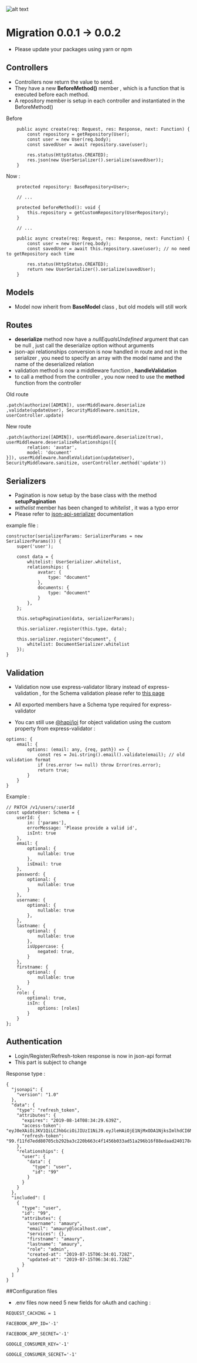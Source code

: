 
![alt text](https://repository-images.githubusercontent.com/166414581/dc0a1b80-a1a0-11e9-805b-cf8be46b5507)
# Migration 0.0.1 -> 0.0.2

- Please update your packages using yarn or npm

## Controllers 
- Controllers now return the value to send.
- They have a new **BeforeMethod()** member , which is a function that is executed before each method.
- A repository member is setup in each controller and instantiated in the BeforeMethod()

Before
```
    public async create(req: Request, res: Response, next: Function) {
        const repository = getRepository(User);
        const user = new User(req.body);
        const savedUser = await repository.save(user);

        res.status(HttpStatus.CREATED);
        res.json(new UserSerializer().serialize(savedUser));
    }
```

Now : 
```
    protected repository: BaseRepository<User>;

    // ...

    protected beforeMethod(): void {
        this.repository = getCustomRepository(UserRepository);
    }
      
    // ...
    
    public async create(req: Request, res: Response, next: Function) {
        const user = new User(req.body);
        const savedUser = await this.repository.save(user); // no need to getRepository each time

        res.status(HttpStatus.CREATED);
        return new UserSerializer().serialize(savedUser);
    }
```

## Models

- Model now inherit from **BaseModel** class , but old models will still work

## Routes 

- **deserialize** method now have a *nullEqualsUndefined* argument that can be null , just call the deserialize option without arguments
- json-api relationships conversion is now handled in route and not in the serializer , you need to specify an array with the model name and the name of the deserialized relation
- validation method is now a middleware function , **handleValidation**
- to call a method from the controller , you now need to use the **method** function from the controller 

Old route
```
.patch(authorize([ADMIN]), userMiddleware.deserialize ,validate(updateUser), SecurityMiddleware.sanitize, userController.update)
```

New route
```
.patch(authorize([ADMIN]), userMiddleware.deserialize(true), userMiddleware.deserializeRelationships([{
        relation: 'avatar',
        model: 'document'
}]), userMiddleware.handleValidation(updateUser), SecurityMiddleware.sanitize, userController.method('update'))
```

## Serializers

- Pagination is now setup by the base class with the method **setupPagination**
- *withelist* member has been changed to *whitelist* , it was a typo error
- Please refer to [json-api-serializer](https://github.com/danivek/json-api-serializer) documentation

example file : 
```
constructor(serializerParams: SerializerParams = new SerializerParams()) {
    super('user');

    const data = {
        whitelist: UserSerializer.whitelist,
        relationships: {
            avatar: {
                type: "document"
            },
            documents: {
                type: "document"
            }
        },
    };

    this.setupPagination(data, serializerParams);

    this.serializer.register(this.type, data);

    this.serializer.register("document", {
        whitelist: DocumentSerializer.whitelist
    });
}
```

## Validation

- Validation now use express-validator library instead of express-validation , for the Schema validation please refer to [this page](https://express-validator.github.io/docs/schema-validation.html)
- All exported members have a Schema type required for express-validator


- You can still use [@hapi/joi](https://github.com/hapijs/joi) for object validation using the custom property from express-validator : 
```
options: {
    email: {
        options: (email: any, {req, path}) => {
            const res = Joi.string().email().validate(email); // old validation format
            if (res.error !== null) throw Error(res.error);
            return true;
        }
    }
}
```


Example : 
```
// PATCH /v1/users/:userId
const updateUser: Schema = {
    userId: {
        in: ['params'],
        errorMessage: 'Please provide a valid id',
        isInt: true
    },
    email: {
        optional: {
            nullable: true
        },
        isEmail: true
    },
    password: {
        optional: {
            nullable: true
        }
    },
    username: {
        optional: {
            nullable: true
        },
    },
    lastname: {
        optional: {
            nullable: true
        },
        isUppercase: {
            negated: true,
        }
    },
    firstname: {
        optional: {
            nullable: true
        }
    },
    role: {
        optional: true,
        isIn: {
            options: [roles]
        }
    }
};
```

## Authentication

- Login/Register/Refresh-token response is now in json-api format
- This part is subject to change

Response type : 
```
{
  "jsonapi": {
    "version": "1.0"
  },
  "data": {
    "type": "refresh_token",
    "attributes": {
      "expires": "2019-08-14T08:34:29.639Z",
      "access-token": "eyJ0eXAiOiJKV1QiLCJhbGciOiJIUzI1NiJ9.eyJleHAiOjE1NjMxODA1NjksImlhdCI6MTU2MzE3OTY2OSwic3ViIjo5OX0.kMoWC1ttrfOsoB4ozUzM465hRrbbbdub70XQX8MhPIE",
      "refresh-token": "99.f11fd7edd80705cb292ba3c220b663c4f1456b033ad51a296b16f88edaad240178cfdfc6510545f8"
    },
    "relationships": {
      "user": {
        "data": {
          "type": "user",
          "id": "99"
        }
      }
    }
  },
  "included": [
    {
      "type": "user",
      "id": "99",
      "attributes": {
        "username": "amaury",
        "email": "amaury@localhost.com",
        "services": {},
        "firstname": "amaury",
        "lastname": "amaury",
        "role": "admin",
        "created-at": "2019-07-15T06:34:01.728Z",
        "updated-at": "2019-07-15T06:34:01.728Z"
      }
    }
  ]
}
```


##Configuration files

- .env files now need 5 new fields for oAuth and caching :

```
REQUEST_CACHING = 1

FACEBOOK_APP_ID='-1'

FACEBOOK_APP_SECRET='-1'

GOOGLE_CONSUMER_KEY='-1'

GOOGLE_CONSUMER_SECRET='-1'
```